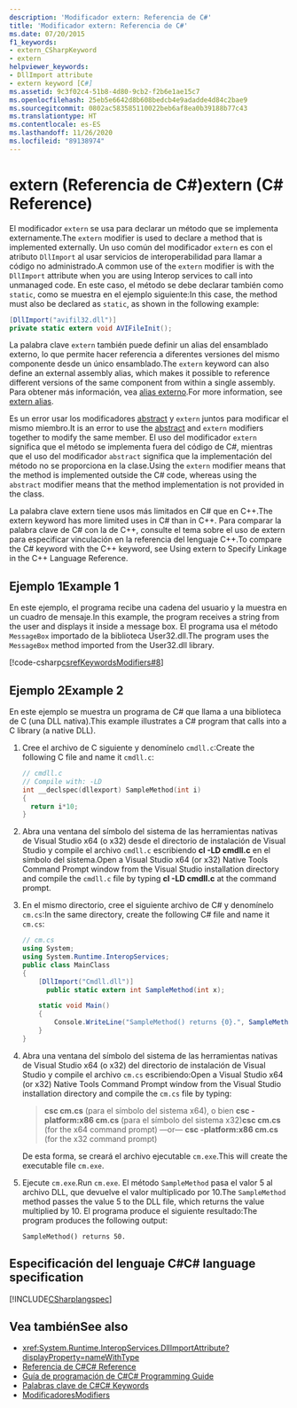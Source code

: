 ```yaml
---
description: 'Modificador extern: Referencia de C#'
title: 'Modificador extern: Referencia de C#'
ms.date: 07/20/2015
f1_keywords:
- extern_CSharpKeyword
- extern
helpviewer_keywords:
- DllImport attribute
- extern keyword [C#]
ms.assetid: 9c3f02c4-51b8-4d80-9cb2-f2b6e1ae15c7
ms.openlocfilehash: 25eb5e6642d8b608bedcb4e9adadde4d84c2bae9
ms.sourcegitcommit: 0802ac583585110022beb6af8ea0b39188b77c43
ms.translationtype: HT
ms.contentlocale: es-ES
ms.lasthandoff: 11/26/2020
ms.locfileid: "89138974"
---
```

# <a name="extern-c-reference"></a><span data-ttu-id="4b466-103">extern (Referencia de C#)</span><span class="sxs-lookup"><span data-stu-id="4b466-103">extern (C# Reference)</span></span>

<span data-ttu-id="4b466-104">El modificador `extern` se usa para declarar un método que se implementa externamente.</span><span class="sxs-lookup"><span data-stu-id="4b466-104">The `extern` modifier is used to declare a method that is implemented externally.</span></span> <span data-ttu-id="4b466-105">Un uso común del modificador `extern` es con el atributo `DllImport` al usar servicios de interoperabilidad para llamar a código no administrado.</span><span class="sxs-lookup"><span data-stu-id="4b466-105">A common use of the `extern` modifier is with the `DllImport` attribute when you are using Interop services to call into unmanaged code.</span></span> <span data-ttu-id="4b466-106">En este caso, el método se debe declarar también como `static`, como se muestra en el ejemplo siguiente:</span><span class="sxs-lookup"><span data-stu-id="4b466-106">In this case, the method must also be declared as `static`, as shown in the following example:</span></span>

```csharp
[DllImport("avifil32.dll")]
private static extern void AVIFileInit();
```

<span data-ttu-id="4b466-107">La palabra clave `extern` también puede definir un alias del ensamblado externo, lo que permite hacer referencia a diferentes versiones del mismo componente desde un único ensamblado.</span><span class="sxs-lookup"><span data-stu-id="4b466-107">The `extern` keyword can also define an external assembly alias, which makes it possible to reference different versions of the same component from within a single assembly.</span></span> <span data-ttu-id="4b466-108">Para obtener más información, vea [alias externo](extern-alias.md).</span><span class="sxs-lookup"><span data-stu-id="4b466-108">For more information, see [extern alias](extern-alias.md).</span></span>

<span data-ttu-id="4b466-109">Es un error usar los modificadores [abstract](abstract.md) y `extern` juntos para modificar el mismo miembro.</span><span class="sxs-lookup"><span data-stu-id="4b466-109">It is an error to use the [abstract](abstract.md) and `extern` modifiers together to modify the same member.</span></span> <span data-ttu-id="4b466-110">El uso del modificador `extern` significa que el método se implementa fuera del código de C#, mientras que el uso del modificador `abstract` significa que la implementación del método no se proporciona en la clase.</span><span class="sxs-lookup"><span data-stu-id="4b466-110">Using the `extern` modifier means that the method is implemented outside the C# code, whereas using the `abstract` modifier means that the method implementation is not provided in the class.</span></span>

<span data-ttu-id="4b466-111">La palabra clave extern tiene usos más limitados en C# que en C++.</span><span class="sxs-lookup"><span data-stu-id="4b466-111">The extern keyword has more limited uses in C# than in C++.</span></span> <span data-ttu-id="4b466-112">Para comparar la palabra clave de C# con la de C++, consulte el tema sobre el uso de extern para especificar vinculación en la referencia del lenguaje C++.</span><span class="sxs-lookup"><span data-stu-id="4b466-112">To compare the C# keyword with the C++ keyword, see Using extern to Specify Linkage in the C++ Language Reference.</span></span>

## <a name="example-1"></a><span data-ttu-id="4b466-113">Ejemplo 1</span><span class="sxs-lookup"><span data-stu-id="4b466-113">Example 1</span></span>

<span data-ttu-id="4b466-114">En este ejemplo, el programa recibe una cadena del usuario y la muestra en un cuadro de mensaje.</span><span class="sxs-lookup"><span data-stu-id="4b466-114">In this example, the program receives a string from the user and displays it inside a message box.</span></span> <span data-ttu-id="4b466-115">El programa usa el método `MessageBox` importado de la biblioteca User32.dll.</span><span class="sxs-lookup"><span data-stu-id="4b466-115">The program uses the `MessageBox` method imported from the User32.dll library.</span></span>

[!code-csharp[csrefKeywordsModifiers#8](~/samples/snippets/csharp/VS_Snippets_VBCSharp/csrefKeywordsModifiers/CS/csrefKeywordsModifiers.cs#8)]

## <a name="example-2"></a><span data-ttu-id="4b466-116">Ejemplo 2</span><span class="sxs-lookup"><span data-stu-id="4b466-116">Example 2</span></span>

<span data-ttu-id="4b466-117">En este ejemplo se muestra un programa de C# que llama a una biblioteca de C (una DLL nativa).</span><span class="sxs-lookup"><span data-stu-id="4b466-117">This example illustrates a C# program that calls into a C library (a native DLL).</span></span>

1. <span data-ttu-id="4b466-118">Cree el archivo de C siguiente y denomínelo `cmdll.c`:</span><span class="sxs-lookup"><span data-stu-id="4b466-118">Create the following C file and name it `cmdll.c`:</span></span>

    ```c
    // cmdll.c
    // Compile with: -LD
    int __declspec(dllexport) SampleMethod(int i)
    {
      return i*10;
    }
    ```

2. <span data-ttu-id="4b466-119">Abra una ventana del símbolo del sistema de las herramientas nativas de Visual Studio x64 (o x32) desde el directorio de instalación de Visual Studio y compile el archivo `cmdll.c` escribiendo **cl -LD cmdll.c** en el símbolo del sistema.</span><span class="sxs-lookup"><span data-stu-id="4b466-119">Open a Visual Studio x64 (or x32) Native Tools Command Prompt window from the Visual Studio installation directory and compile the `cmdll.c` file by typing **cl -LD cmdll.c** at the command prompt.</span></span>

3. <span data-ttu-id="4b466-120">En el mismo directorio, cree el siguiente archivo de C# y denomínelo `cm.cs`:</span><span class="sxs-lookup"><span data-stu-id="4b466-120">In the same directory, create the following C# file and name it `cm.cs`:</span></span>

    ```csharp
    // cm.cs
    using System;
    using System.Runtime.InteropServices;
    public class MainClass
    {
        [DllImport("Cmdll.dll")]
          public static extern int SampleMethod(int x);

        static void Main()
        {
            Console.WriteLine("SampleMethod() returns {0}.", SampleMethod(5));
        }
    }
    ```

4. <span data-ttu-id="4b466-121">Abra una ventana del símbolo del sistema de las herramientas nativas de Visual Studio x64 (o x32) del directorio de instalación de Visual Studio y compile el archivo `cm.cs` escribiendo:</span><span class="sxs-lookup"><span data-stu-id="4b466-121">Open a Visual Studio x64 (or x32) Native Tools Command Prompt window from the Visual Studio installation directory and compile the `cm.cs` file by typing:</span></span>

    > <span data-ttu-id="4b466-122">**csc cm.cs** (para el símbolo del sistema x64), o bien **csc -platform:x86 cm.cs** (para el símbolo del sistema x32)</span><span class="sxs-lookup"><span data-stu-id="4b466-122">**csc cm.cs** (for the x64 command prompt) —or— **csc -platform:x86 cm.cs** (for the x32 command prompt)</span></span>

    <span data-ttu-id="4b466-123">De esta forma, se creará el archivo ejecutable `cm.exe`.</span><span class="sxs-lookup"><span data-stu-id="4b466-123">This will create the executable file `cm.exe`.</span></span>

5. <span data-ttu-id="4b466-124">Ejecute `cm.exe`.</span><span class="sxs-lookup"><span data-stu-id="4b466-124">Run `cm.exe`.</span></span> <span data-ttu-id="4b466-125">El método `SampleMethod` pasa el valor 5 al archivo DLL, que devuelve el valor multiplicado por 10.</span><span class="sxs-lookup"><span data-stu-id="4b466-125">The `SampleMethod` method passes the value 5 to the DLL file, which returns the value multiplied by 10.</span></span>  <span data-ttu-id="4b466-126">El programa produce el siguiente resultado:</span><span class="sxs-lookup"><span data-stu-id="4b466-126">The program produces the following output:</span></span>

    ```output
    SampleMethod() returns 50.
    ```

## <a name="c-language-specification"></a><span data-ttu-id="4b466-127">Especificación del lenguaje C#</span><span class="sxs-lookup"><span data-stu-id="4b466-127">C# language specification</span></span>

[!INCLUDE[CSharplangspec](~/includes/csharplangspec-md.md)]

## <a name="see-also"></a><span data-ttu-id="4b466-128">Vea también</span><span class="sxs-lookup"><span data-stu-id="4b466-128">See also</span></span>

- <xref:System.Runtime.InteropServices.DllImportAttribute?displayProperty=nameWithType>
- [<span data-ttu-id="4b466-129">Referencia de C#</span><span class="sxs-lookup"><span data-stu-id="4b466-129">C# Reference</span></span>](../index.md)
- [<span data-ttu-id="4b466-130">Guía de programación de C#</span><span class="sxs-lookup"><span data-stu-id="4b466-130">C# Programming Guide</span></span>](../../programming-guide/index.md)
- [<span data-ttu-id="4b466-131">Palabras clave de C#</span><span class="sxs-lookup"><span data-stu-id="4b466-131">C# Keywords</span></span>](index.md)
- [<span data-ttu-id="4b466-132">Modificadores</span><span class="sxs-lookup"><span data-stu-id="4b466-132">Modifiers</span></span>](index.md)

